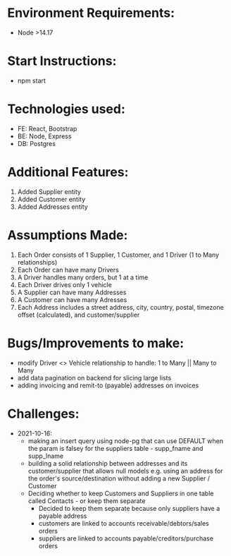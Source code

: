 # Environment Requirements:
  - Node >14.17

# Start Instructions:
  - npm start

# Technologies used:
  - FE: React, Bootstrap
  - BE: Node, Express
  - DB: Postgres
 

# Additional Features:
  1. Added Supplier entity
  2. Added Customer entity
  3. Added Addresses entity


# Assumptions Made:
  1. Each Order consists of 1 Supplier, 1 Customer, and 1 Driver (1 to Many relationships)
  2. Each Order can have many Drivers
  3. A Driver handles many orders, but 1 at a time
  4. Each Driver drives only 1 vehicle
  5. A Supplier can have many Addresses
  6. A Customer can have many Adresses
  7. Each Address includes a street address, city, country, postal, timezone offset (calculated), and customer/supplier

# Bugs/Improvements to make:
  - modify Driver <> Vehicle relationship to handle: 1 to Many || Many to Many
  - add data pagination on backend for slicing large lists
  - adding invoicing and remit-to (payable) addresses on invoices

# Challenges:
  - 2021-10-16:
    - making an insert query using node-pg that can use DEFAULT when the param is falsey for the suppliers table - supp_fname and supp_lname
    - building a solid relationship  between addresses and its customer/supplier that allows null models e.g. using an address for the order's source/destination without adding a new Supplier / Customer
    - Deciding whether to keep Customers and Suppliers in one table called Contacts - or keep them separate
      - Decided to keep them separate because only suppliers have a payable address
      - customers are linked to accounts receivable/debtors/sales orders
      - suppliers are linked to accounts payable/creditors/purchase orders  